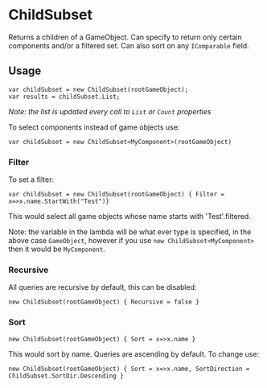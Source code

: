 ﻿# ChildSubset

Returns a children of a GameObject. Can specify to return only certain components and/or a filtered set.
Can also sort on any `IComparable` field.

## Usage
```
var childSubset = new ChildSubset(rootGameObject);
var results = childSubset.List;
```
*Note: the list is updated every call to `List` or `Count` properties*

To select components instead of game objects use:
```
var childSubset = new ChildSubset<MyComponent>(rootGameObject)
```

### Filter
To set a filter:
```
var childSubset = new ChildSubset(rootGameObject) { Filter = x=>x.name.StartWith("Test")}
```
This would select all game objects whose name starts with 'Test'.filtered.

Note: the variable in the lambda will be what ever type is specified, in the above case `GameObject`,
however if you use `new ChildSubset<MyComponent>` then it would be `MyComponent`.

### Recursive
All queries are recursive by default, this can be disabled:
```
new ChildSubset(rootGameObject) { Recursive = false }
```

### Sort
```
new ChildSubset(rootGameObject) { Sort = x=>x.name }
```
This would sort by name. Queries are ascending by default. To change use:
```
new ChildSubset(rootGameObject) { Sort = x=>x.name, SortDirection = ChildSubset.SortDir.Descending }
```